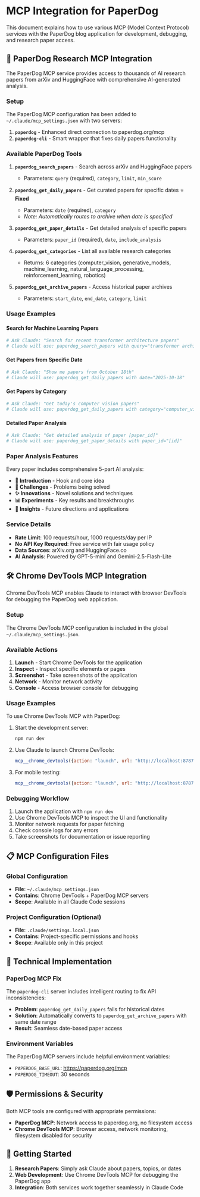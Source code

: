 # MCP Integration for PaperDog

This document explains how to use various MCP (Model Context Protocol) services with the PaperDog blog application for development, debugging, and research paper access.

## 🚀 PaperDog Research MCP Integration

The PaperDog MCP service provides access to thousands of AI research papers from arXiv and HuggingFace with comprehensive AI-generated analysis.

### Setup

The PaperDog MCP configuration has been added to `~/.claude/mcp_settings.json` with two servers:

1. **`paperdog`** - Enhanced direct connection to paperdog.org/mcp
2. **`paperdog-cli`** - Smart wrapper that fixes daily papers functionality

### Available PaperDog Tools

1. **`paperdog_search_papers`** - Search across arXiv and HuggingFace papers
   - Parameters: `query` (required), `category`, `limit`, `min_score`

2. **`paperdog_get_daily_papers`** - Get curated papers for specific dates ⭐ **Fixed**
   - Parameters: `date` (required), `category`
   - *Note: Automatically routes to archive when date is specified*

3. **`paperdog_get_paper_details`** - Get detailed analysis of specific papers
   - Parameters: `paper_id` (required), `date`, `include_analysis`

4. **`paperdog_get_categories`** - List all available research categories
   - Returns: 6 categories (computer_vision, generative_models, machine_learning, natural_language_processing, reinforcement_learning, robotics)

5. **`paperdog_get_archive_papers`** - Access historical paper archives
   - Parameters: `start_date`, `end_date`, `category`, `limit`

### Usage Examples

#### Search for Machine Learning Papers
```bash
# Ask Claude: "Search for recent transformer architecture papers"
# Claude will use: paperdog_search_papers with query="transformer architectures"
```

#### Get Papers from Specific Date
```bash
# Ask Claude: "Show me papers from October 18th"
# Claude will use: paperdog_get_daily_papers with date="2025-10-18"
```

#### Get Papers by Category
```bash
# Ask Claude: "Get today's computer vision papers"
# Claude will use: paperdog_get_daily_papers with category="computer_vision"
```

#### Detailed Paper Analysis
```bash
# Ask Claude: "Get detailed analysis of paper [paper_id]"
# Claude will use: paperdog_get_paper_details with paper_id="[id]"
```

### Paper Analysis Features

Every paper includes comprehensive 5-part AI analysis:
- **🚀 Introduction** - Hook and core idea
- **🎯 Challenges** - Problems being solved
- **✨ Innovations** - Novel solutions and techniques
- **📊 Experiments** - Key results and breakthroughs
- **🤔 Insights** - Future directions and applications

### Service Details

- **Rate Limit**: 100 requests/hour, 1000 requests/day per IP
- **No API Key Required**: Free service with fair usage policy
- **Data Sources**: arXiv.org and HuggingFace.co
- **AI Analysis**: Powered by GPT-5-mini and Gemini-2.5-Flash-Lite

## 🛠️ Chrome DevTools MCP Integration

Chrome DevTools MCP enables Claude to interact with browser DevTools for debugging the PaperDog web application.

### Setup

The Chrome DevTools MCP configuration is included in the global `~/.claude/mcp_settings.json`.

### Available Actions

1. **Launch** - Start Chrome DevTools for the application
2. **Inspect** - Inspect specific elements or pages
3. **Screenshot** - Take screenshots of the application
4. **Network** - Monitor network activity
5. **Console** - Access browser console for debugging

### Usage Examples

To use Chrome DevTools MCP with PaperDog:

1. Start the development server:
   ```bash
   npm run dev
   ```

2. Use Claude to launch Chrome DevTools:
   ```javascript
   mcp__chrome_devtools({action: "launch", url: "http://localhost:8787", device: "desktop"})
   ```

3. For mobile testing:
   ```javascript
   mcp__chrome_devtools({action: "launch", url: "http://localhost:8787", device: "mobile"})
   ```

### Debugging Workflow

1. Launch the application with `npm run dev`
2. Use Chrome DevTools MCP to inspect the UI and functionality
3. Monitor network requests for paper fetching
4. Check console logs for any errors
5. Take screenshots for documentation or issue reporting

## 📋 MCP Configuration Files

### Global Configuration
- **File**: `~/.claude/mcp_settings.json`
- **Contains**: Chrome DevTools + PaperDog MCP servers
- **Scope**: Available in all Claude Code sessions

### Project Configuration (Optional)
- **File**: `.claude/settings.local.json`
- **Contains**: Project-specific permissions and hooks
- **Scope**: Available only in this project

## 🔧 Technical Implementation

### PaperDog MCP Fix

The `paperdog-cli` server includes intelligent routing to fix API inconsistencies:
- **Problem**: `paperdog_get_daily_papers` fails for historical dates
- **Solution**: Automatically converts to `paperdog_get_archive_papers` with same date range
- **Result**: Seamless date-based paper access

### Environment Variables

The PaperDog MCP servers include helpful environment variables:
- `PAPERDOG_BASE_URL`: https://paperdog.org/mcp
- `PAPERDOG_TIMEOUT`: 30 seconds

## 🛡️ Permissions & Security

Both MCP tools are configured with appropriate permissions:
- **PaperDog MCP**: Network access to paperdog.org, no filesystem access
- **Chrome DevTools MCP**: Browser access, network monitoring, filesystem disabled for security

## 🚀 Getting Started

1. **Research Papers**: Simply ask Claude about papers, topics, or dates
2. **Web Development**: Use Chrome DevTools MCP for debugging the PaperDog app
3. **Integration**: Both services work together seamlessly in Claude Code